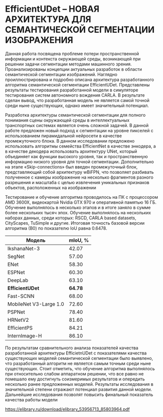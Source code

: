 # EfficientUDet – НОВАЯ АРХИТЕКТУРА ДЛЯ СЕМАНТИЧЕСКОЙ СЕГМЕНТАЦИИ ИЗОБРАЖЕНИЯ

Данная работа посвящена проблеме потери пространственной информации и контекста окружающей среды, возникающей при решении задачи сегментации методами машинного зрения. Проанализированы концепции актуальных разработок в области семантической сегментации изображений. Наглядно проиллюстрирована и подробно описана архитектура разработанного алгоритма семантической сегментации EfficientUDet. Представлены результаты тестирования разработанной модели в симуляторе тестирования систем автономного вождения CARLA. В результате сделан вывод, что разработанная модель не является самой точной среди ныне существующих, однако имеет значительный потенциал.

Разработка архитектуры семантической сегментации для полного понимания сцены окружающей среды в интеллектуальных транспортных системах является очень сложной задачей. В данной работе предложен новый подход к сегментации на уровне пикселей с использованием пирамидальной нейросети в качестве промежуточного блока. В данном исследовании предложено использовать алгоритмы семейства EfficientNet в качестве энкодера, а в качестве декодера использовать архитектуру UNet, который объединяет как функции высокого уровня, так и пространственную информацию низкого уровня для точной сегментации. Дополнительно на этапе «Skip-connections» был введен промежуточный блок, представляющий собой архитектуру wBiFPN, что позволяет разбивать полученное c камеры изображение на несколько фрагментов разного разрешения и масштаба с целью извлечения уникальных признаков объектов, расположенных на изображении


Тестирование и обучение алгоритма проводилось на ПК с процессором AMD 3600X, видеокартой Nvidia GTX 970 и оперативной памятью 16 ГБ. Обучение выполнялось в несколько этапов и в итоге заняло в сумме более нескольких тысяч эпох. Обучение выполнялось на нескольких наборах данных, среди которых: RSCD, CARLA based datasets, CityScapes, TuSimple и другие. Итоговая точность базовой версии алгоритма (В0) по показателю IoU равна 0.6478.

Модель | mIoU, %
------------- | ------------- 
IkshanaNet-3 | 42.07
SegNet | 57.00
ENet | 58.30
ESPNet | 60.30
DeepLab | 63.10
**EfficientUDet** | **64.78**
Fast-SCNN | 68.00
MobileNet V3-Large 1.0 | 72.60
PSPNet | 78.40
HRNetV2 | 81.60
EfficientPS | 84.21
InternImage-H | 86.10

По результатам сравнительного анализа показателей качества разработанной архитектуры EfficietnUDet с показателями качества существующих моделей семантической сегментации было выявлено, что разработанный алгоритм не является самым точным среди ныне существующих. Стоит отметить, что обучение алгоритма выполнялось при относительно слабом аппаратном решении, что все равно не помешало ему достигнуть соизмеримых результатов и опередить несколько ранее предложенных моделей. Результаты исследования в значительной степени отражают потенциал развития данной модели. Дальнейшие исследования позволят повысить финальный показатель качества работы модели

https://elibrary.ru/download/elibrary_53956713_85803964.pdf
